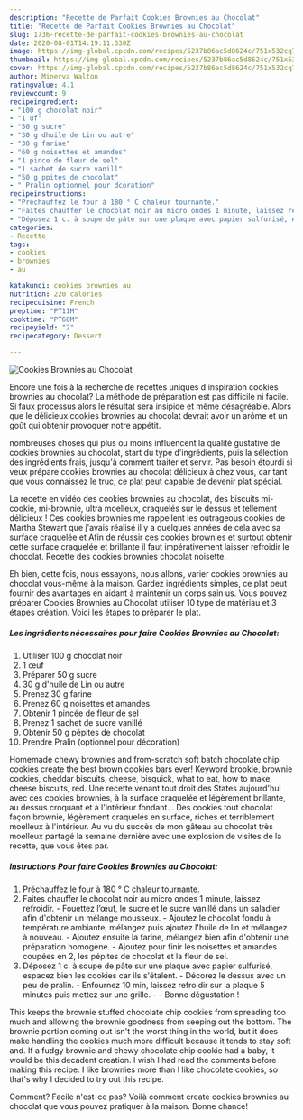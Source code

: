 ```yaml
---
description: "Recette de Parfait Cookies Brownies au Chocolat"
title: "Recette de Parfait Cookies Brownies au Chocolat"
slug: 1736-recette-de-parfait-cookies-brownies-au-chocolat
date: 2020-08-01T14:19:11.330Z
image: https://img-global.cpcdn.com/recipes/5237b86ac5d8624c/751x532cq70/cookies-brownies-au-chocolat-photo-principale-de-la-recette.jpg
thumbnail: https://img-global.cpcdn.com/recipes/5237b86ac5d8624c/751x532cq70/cookies-brownies-au-chocolat-photo-principale-de-la-recette.jpg
cover: https://img-global.cpcdn.com/recipes/5237b86ac5d8624c/751x532cq70/cookies-brownies-au-chocolat-photo-principale-de-la-recette.jpg
author: Minerva Walton
ratingvalue: 4.1
reviewcount: 9
recipeingredient:
- "100 g chocolat noir"
- "1 uf"
- "50 g sucre"
- "30 g dhuile de Lin ou autre"
- "30 g farine"
- "60 g noisettes et amandes"
- "1 pince de fleur de sel"
- "1 sachet de sucre vanill"
- "50 g ppites de chocolat"
- " Pralin optionnel pour dcoration"
recipeinstructions:
- "Préchauffez le four à 180 ° C chaleur tournante."
- "Faites chauffer le chocolat noir au micro ondes 1 minute, laissez refroidir. Fouettez l’œuf, le sucre et le sucre vanillé dans un saladier afin d&#39;obtenir un mélange mousseux. Ajoutez le chocolat fondu à température ambiante, mélangez puis ajoutez l&#39;huile de lin et mélangez à nouveau. Ajoutez ensuite la farine, mélangez bien afin d&#39;obtenir une préparation homogène. Ajoutez pour finir les noisettes et amandes coupées en 2, les pépites de chocolat et la fleur de sel."
- "Déposez 1 c. à soupe de pâte sur une plaque avec papier sulfurisé, espacez bien les cookies car ils s&#39;étalent. Décorez le dessus avec un peu de pralin. Enfournez 10 min, laissez refroidir sur la plaque 5 minutes puis mettez sur une grille.  Bonne dégustation !"
categories:
- Recette
tags:
- cookies
- brownies
- au

katakunci: cookies brownies au 
nutrition: 220 calories
recipecuisine: French
preptime: "PT11M"
cooktime: "PT60M"
recipeyield: "2"
recipecategory: Dessert

---
```



![Cookies Brownies au Chocolat](https://img-global.cpcdn.com/recipes/5237b86ac5d8624c/751x532cq70/cookies-brownies-au-chocolat-photo-principale-de-la-recette.jpg)

Encore une fois à la recherche de recettes uniques d'inspiration cookies brownies au chocolat? La méthode de préparation est pas difficile ni facile. Si faux processus alors le résultat sera insipide et même désagréable. Alors que le délicieux cookies brownies au chocolat devrait avoir un arôme et un goût qui obtenir provoquer notre appétit.

nombreuses choses qui plus ou moins influencent la qualité gustative de cookies brownies au chocolat, start du type d'ingrédients, puis la sélection des ingrédients frais, jusqu'à comment traiter et servir. Pas besoin étourdi si veux prépare cookies brownies au chocolat délicieux à chez vous, car tant que vous connaissez le truc, ce plat peut capable de devenir plat spécial.

La recette en vidéo des cookies brownies au chocolat, des biscuits mi-cookie, mi-brownie, ultra moelleux, craquelés sur le dessus et tellement délicieux ! Ces cookies brownies me rappellent les outrageous cookies de Martha Stewart que j&#39;avais réalisé il y a quelques années de cela avec sa surface craquelée et Afin de réussir ces cookies brownies et surtout obtenir cette surface craquelée et brillante il faut impérativement laisser refroidir le chocolat. Recette des cookies brownies chocolat noisette.


Eh bien, cette fois, nous essayons, nous allons, varier cookies brownies au chocolat vous-même à la maison. Gardez ingrédients simples, ce plat peut fournir des avantages en aidant à maintenir un corps sain us. Vous pouvez préparer Cookies Brownies au Chocolat utiliser 10 type de matériau et 3 étapes création. Voici les étapes to préparer le plat.

<!--inarticleads1-->

##### Les ingrédients nécessaires pour faire Cookies Brownies au Chocolat:

1. Utiliser 100 g chocolat noir
1.  1 œuf
1. Préparer 50 g sucre
1.  30 g d&#39;huile de Lin ou autre
1. Prenez 30 g farine
1. Prenez 60 g noisettes et amandes
1. Obtenir 1 pincée de fleur de sel
1. Prenez 1 sachet de sucre vanillé
1. Obtenir 50 g pépites de chocolat
1. Prendre  Pralin (optionnel pour décoration)


Homemade chewy brownies and from-scratch soft batch chocolate chip cookies create the best brown cookies bars ever! Keyword brookie, brownie cookies, cheddar biscuits, cheese, bisquick, what to eat, how to make, cheese biscuits, red. Une recette venant tout droit des States aujourd&#39;hui avec ces cookies brownies, à la surface craquelée et légèrement brillante, au dessus croquant et à l&#39;intérieur fondant… Des cookies tout chocolat façon brownie, légèrement craquelés en surface, riches et terriblement moelleux à l&#39;intérieur. Au vu du succès de mon gâteau au chocolat très moelleux partagé la semaine dernière avec une explosion de visites de la recette, que vous êtes par. 

<!--inarticleads2-->

##### Instructions Pour faire Cookies Brownies au Chocolat:

1. Préchauffez le four à 180 ° C chaleur tournante.
1. Faites chauffer le chocolat noir au micro ondes 1 minute, laissez refroidir. - Fouettez l’œuf, le sucre et le sucre vanillé dans un saladier afin d&#39;obtenir un mélange mousseux. - Ajoutez le chocolat fondu à température ambiante, mélangez puis ajoutez l&#39;huile de lin et mélangez à nouveau. - Ajoutez ensuite la farine, mélangez bien afin d&#39;obtenir une préparation homogène. - Ajoutez pour finir les noisettes et amandes coupées en 2, les pépites de chocolat et la fleur de sel.
1. Déposez 1 c. à soupe de pâte sur une plaque avec papier sulfurisé, espacez bien les cookies car ils s&#39;étalent. - Décorez le dessus avec un peu de pralin. - Enfournez 10 min, laissez refroidir sur la plaque 5 minutes puis mettez sur une grille. -  - Bonne dégustation !


This keeps the brownie stuffed chocolate chip cookies from spreading too much and allowing the brownie goodness from seeping out the bottom. The brownie portion coming out isn&#39;t the worst thing in the world, but it does make handling the cookies much more difficult because it tends to stay soft and. If a fudgy brownie and chewy chocolate chip cookie had a baby, it would be this decadent creation. I wish I had read the comments before making this recipe. I like brownies more than I like chocolate cookies, so that&#39;s why I decided to try out this recipe. 


Comment? Facile n'est-ce pas? Voilà comment create cookies brownies au chocolat que vous pouvez pratiquer à la maison. Bonne chance!
